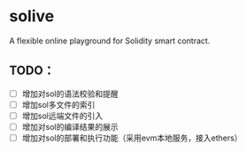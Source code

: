 # solive
A flexible online playground for Solidity smart contract.


## TODO：
- [ ] 增加对sol的语法校验和提醒
- [ ] 增加sol多文件的索引
- [ ] 增加sol远端文件的引入
- [ ] 增加对sol的编译结果的展示
- [ ] 增加对sol的部署和执行功能（采用evm本地服务，接入ethers）
